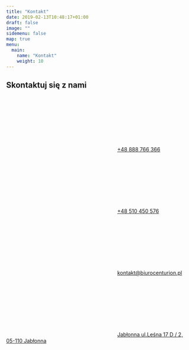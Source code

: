 ```yaml
---
title: "Kontakt"
date: 2019-02-13T10:48:17+01:00
draft: false
image: ""
sidemenu: false
map: true
menu:
  main:
    name: "Kontakt"
    weight: 10
---
```

## Skontaktuj się z nami
<!-- {{< map >}} -->


<p class="contact-data highlight"><a href="tel:+48888766366" class="phone"><svg class="icon"><use xlink:href="#mobile" /></svg>+48 888 766 366</a></p>
<p class="contact-data  highlight"><a href="tel:+48510450576" class="phone"><svg class="icon"><use xlink:href="#mobile" /></svg>+48 510 450 576</a></p>
<p class="contact-data highlight"><a href="mailto:kontakt@biurocenturion.pl" class="mail"><svg class="icon"><use xlink:href="#mail" /></svg>kontakt@biurocenturion.pl</a></p>
      <p class="contact-data"><a href="/" class="phone"><svg class="icon"><use xlink:href="#marker" /></svg>Jabłonna ul.Leśna 17 D / 2, 05-110 Jabłonna </a></p>




